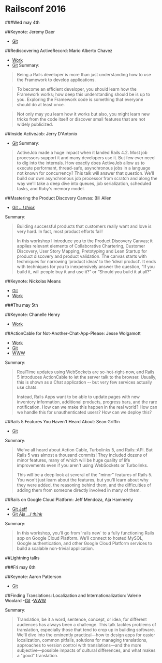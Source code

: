 # Railsconf 2016

###Wed may 4th

##Keynote: Jeremy Daer
- [Git](https://github.com/jeremy)

##Rediscovering ActiveRecord: Mario Alberto Chavez
- [Work](https://michelada.io/)
- [Git](https://github.com/mariochavez)
Summary:
>Being a Rails developer is more than just understanding how to use the
>Framework to develop applications.

>To become an efficient developer, you should learn how the Framework works; how
>deep this understanding should be is up to you. Exploring the Framework code is
>something that everyone should do at least once.

>Not only may you learn how it works but also, you might learn new tricks from
>the code itself or discover small features that are not widely publicized.

##Inside ActiveJob: Jerry D'Antonio
- [Git](https://github.com/jdantonio)
Summary:
>ActiveJob made a huge impact when it landed Rails 4.2. Most job processors
>support it and many developers use it. But few ever need to dig into the
>internals. How exactly does ActiveJob allow us to execute performant,
>thread-safe, asynchronous jobs in a language not known for concurrency? This
>talk will answer that question. We'll build our own asynchronous job processor
>from scratch and along the way we'll take a deep dive into queues, job
>serialization, scheduled tasks, and Ruby's memory model.

##Mastering the Product Discovery Canvas: Bill Allen
- [Git *...I think*](https://github.com/Bill-A)

Summary:
>Building successful products that customers really want and love is very hard.
>In fact, most product efforts fail!
>
>In this workshop I introduce you to the Product Discovery Canvas; it applies
>relevant elements of Collaborative Chartering, Customer Discovery, User Story
>Mapping, Pretotyping and Lean Startup for product discovery and product
>validation. The canvas starts with techniques for narrowing ‘product ideas’ to
>the ‘ideal product’. It ends with techniques for you to inexpensively answer the
>question, “If you build it, will people buy it and use it?” or “Should you build
>it at all?”

##Keynote: Nickolas Means
- [Git](https://github.com/nmeans)
- [Work](https://www.wellmatchhealth.com/)

###Thu may 5th

##Keynote: Chanelle Henry
- [Work](http://www.bluewolf.com/)

##ActionCable for Not-Another-Chat-App-Please: Jesse Wolgamott
- [Work](https://www.theironyard.com/)
- [Git](https://github.com/jwo)
- [WWW](http://jessewolgamott.com/books/)

Summary:
>RealTime updates using WebSockets are so-hot-right-now, and Rails 5 introduces
>ActionCable to let the server talk to the browser. Usually, this is shown as a
>Chat application -- but very few services actually use chats.
>
>Instead, Rails Apps want to be able to update pages with new inventory
>information, additional products, progress bars, and the rare notification. How
>can we make this happen in the real world? How can we handle this for
>unauthenticated users? How can we deploy this?

##Rails 5 Features You Haven't Heard About: Sean Griffin
- [Git](https://github.com/sgrif)

Summary:
>We've all heard about Action Cable, Turbolinks 5, and Rails::API. But Rails 5
>was almost a thousand commits! They included dozens of minor features, many of
>which will be huge quality of life improvements even if you aren't using
>WebSockets or Turbolinks.
>
>This will be a deep look at several of the "minor" features of Rails 5. You
>won't just learn about the features, but you'll learn about why they were added,
>the reasoning behind them, and the difficulties of adding them from someone
>directly involved in many of them.

##Rails on Google Cloud Platform: Jeff Mendoza, Aja Hammerly
- [Git Jeff](https://github.com/jeffmendoza)
- [Git Aja *...I think*](https://github.com/kushali)

Summary:
>In this workshop, you'll go from 'rails new' to a fully functioning Rails app on
>Google Cloud Platform. We’ll connect to hosted MySQL, Google authentication, and
>other Google Cloud Platform services to build a scalable non-trivial
>application.

##Lightning talks

###Fri may 6th

##Keynote: Aaron Patterson
- [Git](https://github.com/tenderlove)

##Finding Translations: Localization and Internationalization: Valerie Woolard
-[Git](https://github.com/valeriecodes)
-[WWW](http://www.valeriewoolard.com/)

Summary:
>Translation, be it a word, sentence, concept, or idea, for different audiences
>has always been a challenge. This talk tackles problems of translation,
>especially those that tend to crop up in building software. We'll dive into the
>eminently practical—how to design apps for easier localization, common pitfalls,
>solutions for managing translations, approaches to version control with
>translations—and the more subjective—possible impacts of cultural differences,
>and what makes a "good" translation.

